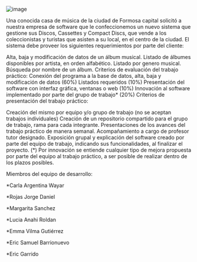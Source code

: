 ![image](https://user-images.githubusercontent.com/106460135/198916937-cdefdf0f-a3b8-44b2-95c1-7f4892281928.png)


Una conocida casa de música de la ciudad de Formosa capital solicitó a nuestra empresa de software que le confeccionemos un nuevo sistema que gestione sus Discos, Cassettes y Compact Discs, que vende a los coleccionistas y turistas que asisten a su local, en el centro de la ciudad. El sistema debe proveer los siguientes requerimientos por parte del cliente:

Alta, baja y modificación de datos de un álbum musical.
Listado de álbumes disponibles por artista, en orden alfabético.
Listado por genero musical.
Búsqueda por nombre de un álbum. Criterios de evaluación del trabajo práctico:
Conexión del programa a la base de datos, alta, baja y modificación de datos (60%)
Listados requeridos (10%)
Presentación del software con interfaz gráfica, ventanas o web (10%)
Innovación al software implementado por parte del grupo de trabajo* (20%)
Criterios de presentación del trabajo práctico:

Creación del mismo por equipo y/o grupo de trabajo (no se aceptan trabajos individuales)
Creación de un repositorio compartido para el grupo de trabajo, rama para cada integrante.
Presentaciones de los avances del trabajo práctico de manera semanal. Acompañamiento a cargo de profesor tutor designado.
Exposición grupal y explicación del software creado por parte del equipo de trabajo, indicando sus funcionalidades, al finalizar el proyecto.
(*) Por innovación se entiende cualquier tipo de mejora propuesta por parte del equipo al trabajo práctico, a ser posible de realizar dentro de los plazos posibles.

Miembros del equipo de desarrollo: 

*Carla Argentina Wayar

*Rojas Jorge Daniel

*Margarita Sanchez

*Lucia Anahi Roldan

*Emma Vilma Gutiérrez

*Eric Samuel Barrionuevo

*Eric Garrido
